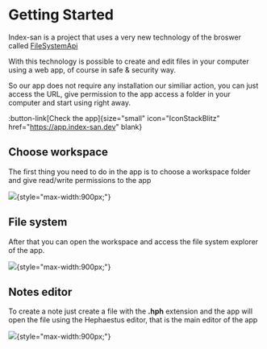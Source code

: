 # Getting Started

Index-san is a project that uses a very new technology of the broswer called [FileSystemApi](https://developer.mozilla.org/en-US/docs/Web/API/File_System_API)

With this technology is possible to create and edit files in your computer using a web app, of course in safe & security way.

So our app does not require any installation our similiar action, you can just access the URL, give permission to the app access a folder in your computer and start using right away.

:button-link[Check the app]{size="small" icon="IconStackBlitz" href="https://app.index-san.dev" blank}

## Choose workspace

The first thing you need to do in the app is to choose a workspace folder and give read/write permissions to the app

![](/workspace-selector.png){style="max-width:900px;"}

## File system
After that you can open the workspace and access the file system explorer of the app.

![](/file-system.png){style="max-width:900px;"}

## Notes editor

To create a note just create a file with the **.hph** extension and the app will open the file using the Hephaestus editor, that is the main editor of the app

![](/hephaestus.png){style="max-width:900px;"}

